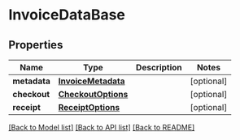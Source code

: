 # InvoiceDataBase

## Properties
Name | Type | Description | Notes
------------ | ------------- | ------------- | -------------
**metadata** | [**InvoiceMetadata**](InvoiceMetadata.md) |  | [optional] 
**checkout** | [**CheckoutOptions**](CheckoutOptions.md) |  | [optional] 
**receipt** | [**ReceiptOptions**](ReceiptOptions.md) |  | [optional] 

[[Back to Model list]](../README.md#documentation-for-models) [[Back to API list]](../README.md#documentation-for-api-endpoints) [[Back to README]](../README.md)

